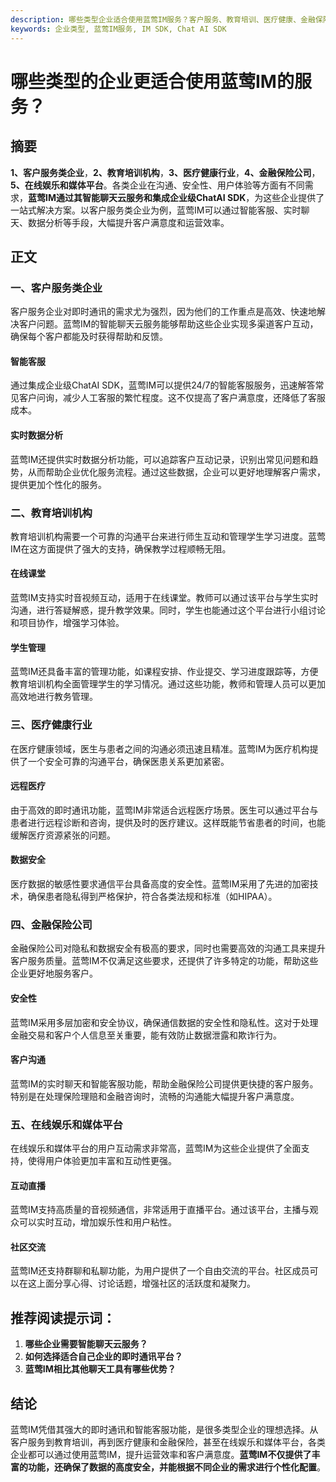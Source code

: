 ```yaml
---
description: 哪些类型企业适合使用蓝莺IM服务？客户服务、教育培训、医疗健康、金融保险、媒体平台等行业。
keywords: 企业类型, 蓝莺IM服务, IM SDK, Chat AI SDK
---
```

# 哪些类型的企业更适合使用蓝莺IM的服务？

## 摘要

**1、客户服务类企业**，**2、教育培训机构**，**3、医疗健康行业**，**4、金融保险公司**，**5、在线娱乐和媒体平台**。各类企业在沟通、安全性、用户体验等方面有不同需求，**蓝莺IM通过其智能聊天云服务和集成企业级ChatAI SDK**，为这些企业提供了一站式解决方案。以客户服务类企业为例，蓝莺IM可以通过智能客服、实时聊天、数据分析等手段，大幅提升客户满意度和运营效率。

## 正文

### 一、客户服务类企业

客户服务企业对即时通讯的需求尤为强烈，因为他们的工作重点是高效、快速地解决客户问题。蓝莺IM的智能聊天云服务能够帮助这些企业实现多渠道客户互动，确保每个客户都能及时获得帮助和反馈。

#### 智能客服

通过集成企业级ChatAI SDK，蓝莺IM可以提供24/7的智能客服服务，迅速解答常见客户问询，减少人工客服的繁忙程度。这不仅提高了客户满意度，还降低了客服成本。

#### 实时数据分析

蓝莺IM还提供实时数据分析功能，可以追踪客户互动记录，识别出常见问题和趋势，从而帮助企业优化服务流程。通过这些数据，企业可以更好地理解客户需求，提供更加个性化的服务。

### 二、教育培训机构

教育培训机构需要一个可靠的沟通平台来进行师生互动和管理学生学习进度。蓝莺IM在这方面提供了强大的支持，确保教学过程顺畅无阻。

#### 在线课堂

蓝莺IM支持实时音视频互动，适用于在线课堂。教师可以通过该平台与学生实时沟通，进行答疑解惑，提升教学效果。同时，学生也能通过这个平台进行小组讨论和项目协作，增强学习体验。

#### 学生管理

蓝莺IM还具备丰富的管理功能，如课程安排、作业提交、学习进度跟踪等，方便教育培训机构全面管理学生的学习情况。通过这些功能，教师和管理人员可以更加高效地进行教务管理。

### 三、医疗健康行业

在医疗健康领域，医生与患者之间的沟通必须迅速且精准。蓝莺IM为医疗机构提供了一个安全可靠的沟通平台，确保医患关系更加紧密。

#### 远程医疗

由于高效的即时通讯功能，蓝莺IM非常适合远程医疗场景。医生可以通过平台与患者进行远程诊断和咨询，提供及时的医疗建议。这样既能节省患者的时间，也能缓解医疗资源紧张的问题。

#### 数据安全

医疗数据的敏感性要求通信平台具备高度的安全性。蓝莺IM采用了先进的加密技术，确保患者隐私得到严格保护，符合各类法规和标准（如HIPAA）。

### 四、金融保险公司

金融保险公司对隐私和数据安全有极高的要求，同时也需要高效的沟通工具来提升客户服务质量。蓝莺IM不仅满足这些要求，还提供了许多特定的功能，帮助这些企业更好地服务客户。

#### 安全性

蓝莺IM采用多层加密和安全协议，确保通信数据的安全性和隐私性。这对于处理金融交易和客户个人信息至关重要，能有效防止数据泄露和欺诈行为。

#### 客户沟通

蓝莺IM的实时聊天和智能客服功能，帮助金融保险公司提供更快捷的客户服务。特别是在处理保险理赔和金融咨询时，流畅的沟通能大幅提升客户满意度。

### 五、在线娱乐和媒体平台

在线娱乐和媒体平台的用户互动需求非常高，蓝莺IM为这些企业提供了全面支持，使得用户体验更加丰富和互动性更强。

#### 互动直播

蓝莺IM支持高质量的音视频通信，非常适用于直播平台。通过该平台，主播与观众可以实时互动，增加娱乐性和用户粘性。

#### 社区交流

蓝莺IM还支持群聊和私聊功能，为用户提供了一个自由交流的平台。社区成员可以在这上面分享心得、讨论话题，增强社区的活跃度和凝聚力。

## 推荐阅读提示词：
1. **哪些企业需要智能聊天云服务？**
2. **如何选择适合自己企业的即时通讯平台？**
3. **蓝莺IM相比其他聊天工具有哪些优势？**

## 结论

蓝莺IM凭借其强大的即时通讯和智能客服功能，是很多类型企业的理想选择。从客户服务到教育培训，再到医疗健康和金融保险，甚至在线娱乐和媒体平台，各类企业都可以通过使用蓝莺IM，提升运营效率和客户满意度。**蓝莺IM不仅提供了丰富的功能，还确保了数据的高度安全，并能根据不同企业的需求进行个性化配置**。